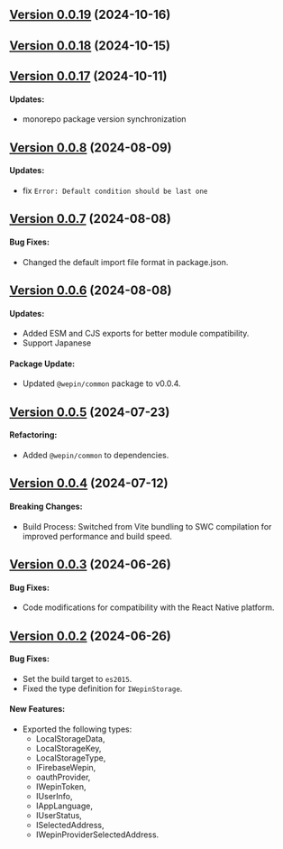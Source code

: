 ## [Version 0.0.19](https://www.npmjs.com/package/@wepin/storage-js/v/0.0.10) (2024-10-16)
## [Version 0.0.18](https://www.npmjs.com/package/@wepin/storage-js/v/0.0.18) (2024-10-15)
## [Version 0.0.17](https://www.npmjs.com/package/@wepin/storage-js/v/0.0.17) (2024-10-11)

#### Updates:
  - monorepo package version synchronization


## [Version 0.0.8](https://www.npmjs.com/package/@wepin/storage-js/v/0.0.8) (2024-08-09)

#### Updates:
  - fix `Error: Default condition should be last one`

## [Version 0.0.7](https://www.npmjs.com/package/@wepin/storage-js/v/0.0.7) (2024-08-08)

#### Bug Fixes:
  - Changed the default import file format in package.json.
  
## [Version 0.0.6](https://www.npmjs.com/package/@wepin/storage-js/v/0.0.6) (2024-08-08)

#### Updates:
  - Added ESM and CJS exports for better module compatibility.
  - Support Japanese

#### Package Update:
 - Updated `@wepin/common` package to v0.0.4.

## [Version 0.0.5](https://www.npmjs.com/package/@wepin/storage-js/v/0.0.5) (2024-07-23)

#### Refactoring:
  - Added `@wepin/common` to dependencies.

## [Version 0.0.4](https://www.npmjs.com/package/@wepin/storage-js/v/0.0.4) (2024-07-12)

#### Breaking Changes:
 - Build Process: Switched from Vite bundling to SWC compilation for improved performance and build speed.

## [Version 0.0.3](https://www.npmjs.com/package/@wepin/storage-js/v/0.0.2) (2024-06-26)

#### Bug Fixes:

- Code modifications for compatibility with the React Native platform.

## [Version 0.0.2](https://www.npmjs.com/package/@wepin/storage-js/v/0.0.2) (2024-06-26)

#### Bug Fixes:

- Set the build target to `es2015`.
- Fixed the type definition for `IWepinStorage`.

#### New Features:
- Exported the following types:
  - LocalStorageData,
  - LocalStorageKey,
  - LocalStorageType,
  - IFirebaseWepin,
  - oauthProvider,
  - IWepinToken,
  - IUserInfo,
  - IAppLanguage,
  - IUserStatus,
  - ISelectedAddress,
  - IWepinProviderSelectedAddress.
